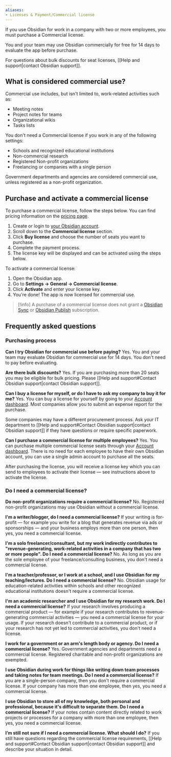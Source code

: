```yaml
---
aliases:
- Licenses & Payment/Commercial license
---
```


If you use Obsidian for work in a company with two or more employees, you must purchase a Commercial license. 

You and your team may use Obsidian commercially for free for 14 days to evaluate the app before purchase. 

For questions about bulk discounts for seat licenses, [[Help and support|contact Obsidian support]].

## What is considered commercial use?

Commercial use includes, but isn't limited to, work-related activities such as:

- Meeting notes
- Project notes for teams
- Organizational wikis
- Tasks lists

You don't need a Commercial license if you work in any of the following settings:

- Schools and recognized educational institutions
- Non-commercial research
- Registered Non-profit organizations
- Freelancing or companies with a single person

Government departments and agencies are considered commercial use, unless registered as a non-profit organization.

## Purchase and activate a commercial license

To purchase a commercial license, follow the steps below. You can find pricing information on the [pricing page](https://obsidian.md/pricing).

1. Create or login to [your Obsidian account](https://obsidian.md/account).
2. Scroll down to the **Commercial license** section.
3. Click **Buy license** and choose the number of seats you want to purchase.
4. Complete the payment process.
5. The license key will be displayed and can be activated using the steps below.

To activate a commercial license:

1. Open the Obsidian app.
2. Go to **Settings → General → Commercial license**.
3. Click **Activate** and enter your license key.
4. You're done! The app is now licensed for commercial use.

> [!info] A purchase of a commercial license does not grant a [Obsidian Sync](https://obsidian.md/sync) or [Obsidian Publish](https://obsidian.md/publish) subscription. 

## Frequently asked questions

### Purchasing process

**Can I try Obsidian for commercial use before paying?**
Yes. You and your team may evaluate Obsidian for commercial use for 14 days. You don't need to pay before evaluating.

**Are there bulk discounts?**
Yes. If you are purchasing more than 20 seats you may be eligible for bulk pricing. Please [[Help and support#Contact Obsidian support|contact Obsidian support]].

**Can I buy a license for myself, or do I have to ask my company to buy it for me?**
Yes. You can buy a license for yourself by going to your [Account dashboard](https://obsidian.md/account). Most companies allow you to submit an expense report for the purchase.

Some companies may have a different procurement process. Ask your IT department to [[Help and support#Contact Obsidian support|contact Obsidian support]] if they have questions or require specific paperwork.

**Can I purchase a commercial license for multiple employees?**
Yes. You can purchase multiple commercial license seats through your [Account dashboard](https://obsidian.md/account). There is no need for each employee to have their own Obsidian account, you can use a single admin account to purchase all the seats.

After purchasing the license, you will receive a license key which you can send to employees to activate their license — see instructions above to activate the license.

### Do I need a commercial license?

**Do non-profit organizations require a commercial license?**
No. Registered non-profit organizations may use Obsidian without a commercial license.

**I'm a writer/blogger, do I need a commercial license?**
If your writing is for-profit — for example you write for a blog that generates revenue via ads or sponsorships — and your business employs more than one person, then yes, you need a commercial license.

**I'm a solo freelancer/consultant, but my work indirectly contributes to "revenue-generating, work-related activities in a company that has two or more people". Do I need a commercial license?**
No. As long as you are the sole employee of your freelance/consulting business, you don't need a commercial license.

**I'm a teacher/professor, or I work at a school, and I use Obsidian for my teaching/lectures. Do I need a commercial license?**
No. Obsidian usage for education-related activities within schools and other recognized educational institutions doesn't require a commercial license.

**I'm an academic researcher and I use Obsidian for my research work. Do I need a commercial license?**
If your research involves producing a commercial product — for example if your research contributes to revenue-generating commercial activities — you need a commercial license for your usage. If your research doesn't contribute to a commercial product, or if your research has not yet led to commercial activities, you don't need a license.

**I work for a government or an arm's length body or agency. Do I need a commercial license?**
Yes. Government agencies and departments need a commercial license. Registered charitable and non-profit organizations are exempted.

**I use Obsidian during work for things like writing down team processes and taking notes for team meetings. Do I need a commercial license?**
If you are a single-person company, then you don't require a commercial license. If your company has more than one employee, then yes, you need a commercial license.

**I use Obsidian to store all of my knowledge, both personal and professional, because it's difficult to separate them. Do I need a commercial license?**
If your notes contain content directly related to work projects or processes for a company with more than one employee, then yes, you need a commercial license.

**I’m still not sure if I need a commercial license. What should I do?**
If you still have questions regarding the commercial license requirements, [[Help and support#Contact Obsidian support|contact Obsidian support]] and describe your situation in detail.
